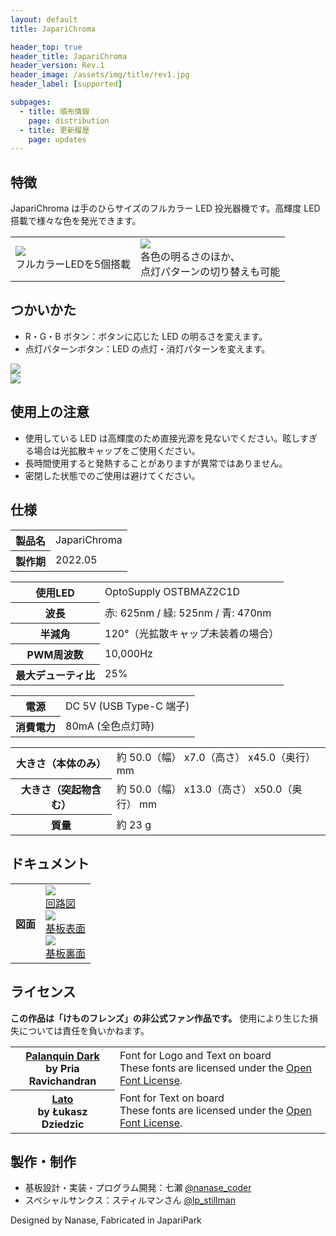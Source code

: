 ```yaml
---
layout: default
title: JapariChroma

header_top: true
header_title: JapariChroma
header_version: Rev.1
header_image: /assets/img/title/rev1.jpg
header_label: [supported]

subpages:
  - title: 頒布情報
    page: distribution
  - title: 更新履歴
    page: updates
---
```


## 特徴

JapariChroma は手のひらサイズのフルカラー LED 投光器機です。高輝度 LED 搭載で様々な色を発光できます。

<table class="borderless-table no-image-border less-padding foot-note text-center center-table" style="max-width: 600px">
  <tbody>
    <tr>
      <td>
        <a href="{{site.baseurl}}/assets/img/rev1_photo_hd.jpg"><img class="no-image-border less-padding width-100p rounded-img" src="{{site.baseurl}}/assets/img/rev1_photo.jpg" /></a><br />
        フルカラーLEDを5個搭載
      </td>
      <td>
        <a href="{{site.baseurl}}/assets/img/rev1_photo2_hd.jpg"><img class="no-image-border less-padding width-100p rounded-img" src="{{site.baseurl}}/assets/img/rev1_photo2.jpg" /></a><br />
        各色の明るさのほか、<br />点灯パターンの切り替えも可能
      </td>
    </tr>
  </tbody>
</table>

## つかいかた

- R・G・B ボタン：ボタンに応じた LED の明るさを変えます。
- 点灯パターンボタン：LED の点灯・消灯パターンを変えます。

<div class="no-image-border text-center center-table" style="max-width: 600px">
  <a href="{{site.baseurl}}/assets/img/rev1_usage1_hd.jpg"><img class="no-image-border less-padding width-100p rounded-img" src="{{site.baseurl}}/assets/img/rev1_usage1.jpg" /></a>
</div>

<div class="no-image-border text-center center-table" style="max-width: 600px">
  <a href="{{site.baseurl}}/assets/img/rev1_usage2.png"><img class="no-image-border less-padding width-100p" src="{{site.baseurl}}/assets/img/rev1_usage2.png" /></a>
</div>

## 使用上の注意

- 使用している LED は高輝度のため直接光源を見ないでください。眩しすぎる場合は光拡散キャップをご使用ください。
- 長時間使用すると発熱することがありますが異常ではありません。
- 密閉した状態でのご使用は避けてください。

## 仕様

<table class="spec-table">
  <tbody>
    <tr>
      <th>製品名</th>
      <td>JapariChroma</td>
    </tr>
    <tr>
      <th>製作期</th>
      <td>2022.05</td>
    </tr>
  </tbody>
</table>

<table class="spec-table">
  <tbody>
    <tr>
      <th>使用LED</th>
      <td>OptoSupply OSTBMAZ2C1D</td>
    </tr>
    <tr>
      <th>波長</th>
      <td>赤: 625nm / 緑: 525nm / 青: 470nm</td>
    </tr>
    <tr>
      <th>半減角</th>
      <td>120°（光拡散キャップ未装着の場合）</td>
    </tr>
    <tr>
      <th>PWM周波数</th>
      <td>10,000Hz</td>
    </tr>
    <tr>
      <th>最大デューティ比</th>
      <td>25%</td>
    </tr>
  </tbody>
</table>

<table class="spec-table">
  <tbody>
    <tr>
      <th>電源</th>
      <td>DC 5V (USB Type-C 端子)</td>
    </tr>
    <tr>
      <th>消費電力</th>
      <td>80mA (全色点灯時)</td>
    </tr>
  </tbody>
</table>

<table class="spec-table">
  <tbody>
    <tr>
      <th>大きさ（本体のみ）</th>
      <td>約 50.0（幅） x7.0（高さ） x45.0（奥行） mm</td>
    </tr>
    <tr>
      <th>大きさ（突起物含む）</th>
      <td>約 50.0（幅） x13.0（高さ） x50.0（奥行） mm</td>
    </tr>
    <tr>
      <th>質量</th>
      <td>約 23 g</td>
    </tr>
  </tbody>
</table>

## ドキュメント

<table class="spec-table">
  <tbody>
    <tr>
      <th>図面</th>
      <td class="no-image-border text-center">
        <div class="inline-block">
          <a href="{{site.baseurl}}/assets/pdf/rev1_schematics.pdf" target="_blank">
            <img src="{{site.baseurl}}/assets/img/pdf_thumb/rev1_schematics.jpg" style="max-width: 240px" /><br />
            回路図
          </a>
        </div>
        <div class="inline-block">
          <a href="{{site.baseurl}}/assets/pdf/rev1_pcb_top.pdf" target="_blank">
            <img src="{{site.baseurl}}/assets/img/pdf_thumb/rev1_pcb_top.jpg" style="max-width: 240px" /><br />
            基板表面
          </a>
        </div>
        <div class="inline-block">
          <a href="{{site.baseurl}}/assets/pdf/rev1_pcb_bottom.pdf" target="_blank">
            <img src="{{site.baseurl}}/assets/img/pdf_thumb/rev1_pcb_bottom.jpg" style="max-width: 240px" /><br />
            基板裏面
          </a>
        </div>
      </td>
    </tr>
  </tbody>
</table>

## ライセンス

**この作品は「けものフレンズ」の非公式ファン作品です。** 使用により生じた損失については責任を負いかねます。

<table class="spec-table">
  <tbody>
    <tr>
      <th>
        <a href="https://fonts.google.com/specimen/Palanquin+Dark#about" target="_blank">Palanquin Dark</a><br />
        <span class="foot-note">by Pria Ravichandran</span>
      </th>
      <td>
        <span class="foot-note">Font for Logo and Text on board</span><br />
        These fonts are licensed under the <a href="https://scripts.sil.org/cms/scripts/page.php?site_id=nrsi&id=OFL" target="_blank">Open Font License</a>.
      </td>
    </tr>
    <tr>
      <th>
        <a href="https://fonts.google.com/specimen/Lato#about" target="_blank">Lato</a><br />
        <span class="foot-note">by Łukasz Dziedzic</span>
      </th>
      <td>
        <span class="foot-note">Font for Text on board</span><br />
        These fonts are licensed under the <a href="https://scripts.sil.org/cms/scripts/page.php?site_id=nrsi&id=OFL" target="_blank">Open Font License</a>.
      </td>
    </tr>
  </tbody>
</table>

<!--
<table class="spec-table">
  <tbody>
    <tr>
      <th>
        <a href="https://github.com/4ilo/ssd1306-stm32HAL" target="_blank">ssd1306-stm32HAL</a><br />
        <span class="foot-note">by 4ilo</span>
      </th>
      <td>
        <span class="foot-note">Display program and Font data</span><br />
        <a href="https://github.com/4ilo/ssd1306-stm32HAL/blob/master/LICENSE.md" target="_blank">MIT License</a>
      </td>
    </tr>
  </tbody>
</table> -->

## 製作・制作

- 基板設計・実装・プログラム開発：七瀬 [@nanase_coder](https://twitter.com/nanase_coder)
- スペシャルサンクス：スティルマンさん [@lp_stillman](https://twitter.com/lp_stillman)

<p class="text-center margin-50 epitaph">Designed by Nanase, Fabricated in <span class="small-caps">JapariPark</span></p>
